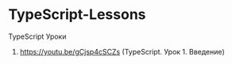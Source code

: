 # TypeScript-Lessons
TypeScript Уроки

1. https://youtu.be/gCjsp4cSCZs (TypeScript. Урок 1. Введение)
